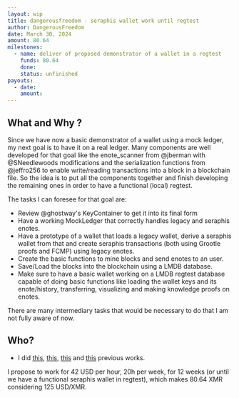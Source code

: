 ```yaml
---
layout: wip
title: dangerousfreedom - seraphis wallet work until regtest
author: DangerousFreedom
date: March 30, 2024
amount: 80.64
milestones:
  - name: deliver of proposed demonstrator of a wallet in a regtest
    funds: 80.64
    done:
    status: unfinished
payouts:
  - date:
    amount:
---
```


## What and Why ?

Since we have now a basic demonstrator of a wallet using a mock ledger, my next goal is to have it on a real ledger. Many components are well developed for that goal like the enote_scanner from @jberman with @SNeedlewoods modifications and the serialization functions from @jeffro256 to enable write/reading transactions into a block in a blockchain file. So the idea is to put all the components together and finish developing the remaining ones in order to have a functional (local) regtest.

The tasks I can foresee for that goal are:

- Review @ghostway's KeyContainer to get it into its final form
- Have a working MockLedger that correctly handles legacy and seraphis enotes.
- Have a prototype of a wallet that loads a legacy wallet, derive a seraphis wallet from that and create seraphis transactions (both using Grootle proofs and FCMP) using legacy enotes.
- Create the basic functions to mine blocks and send enotes to an user.
- Save/Load the blocks into the blockchain using a LMDB database. 
- Make sure to have a basic wallet working on a LMDB regtest database capable of doing basic functions like loading the wallet keys and its enote/history, transferring, visualizing and making knowledge proofs on enotes.

There are many intermediary tasks that would be necessary to do that I am not fully aware of now.

## Who?

- I did [this](https://repo.getmonero.org/monero-project/ccs-proposals/-/merge_requests/298), [this](https://repo.getmonero.org/monero-project/ccs-proposals/-/merge_requests/344), [this](https://repo.getmonero.org/monero-project/ccs-proposals/-/merge_requests/377) and [this](https://repo.getmonero.org/monero-project/ccs-proposals/-/merge_requests/409) previous works.

I propose to work for 42 USD per hour, 20h per week, for 12 weeks (or until we have a functional seraphis wallet in regtest), which makes 80.64 XMR considering 125 USD/XMR.
